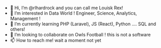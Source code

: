 - 👋 Hi, I’m @rlhardrock  and you can call me  Louisk Rex!
- 👀 I’m interested in Data World !  Engineer, Science, Analytics, Management !  
- 🌱 I’m currently learning PHP (Laravel), JS (React), Python ....  SQL and others!
- 💞️ I’m looking to collaborate on Owls Football ! this is not a software 
- 📫 How to reach me! wait a moment not yet

<!---
rlhardrock/rlhardrock is a ✨ special ✨ repository because its `README.md` (this file) appears on your GitHub profile.
You can click the Preview link to take a look at your changes.
--->
